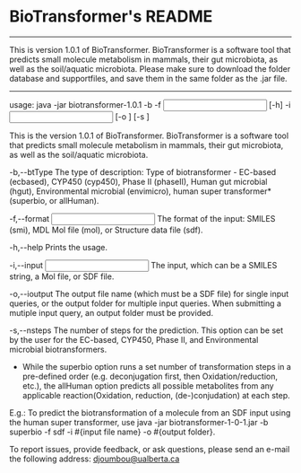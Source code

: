 # BioTransformer's README

**********************************************************************************
This is version 1.0.1 of BioTransformer. BioTransformer is a software tool that 
predicts small molecule metabolism in mammals, their gut microbiota, 
as well as the soil/aquatic microbiota.
Please make sure to download the folder database and supportfiles, and save them 
in the same folder as the .jar file.
**********************************************************************************

usage:
java -jar biotransformer-1.0.1 -b <BioTransformer Type> -f <Input format>
       [-h] -i <Input> [-o <Output>] [-s <Number of steps>]

This is the version 1.0.1 of BioTransformer. BioTransformer is a software
tool that predicts small molecule metabolism in mammals, their gut
microbiota, as well as the soil/aquatic microbiota.

 -b,--btType <BioTransformer Type>   The type of description: Type of
                                     biotransformer - EC-based  (ecbased),
                                     CYP450 (cyp450), Phase II (phaseII),
                                     Human gut microbial (hgut),
                                     Environmental microbial (envimicro),
                                     human super transformer* (superbio,
                                     or allHuman).
                                     
 -f,--format <Input format>          The format of the input: SMILES
                                     (smi), MDL Mol file (mol), or
                                     Structure data file (sdf).
                                     
 -h,--help                           Prints the usage.
 
 -i,--input <Input>                  The input, which can be a SMILES
                                     string, a Mol file, or SDF file.
                                     
 -o,--ioutput <Output>               The output file name (which must be a
                                     SDF file) for single input queries,
                                     or the output folder for multiple
                                     input queries.
                                     When submitting a mutiple input
                                     query, an output folder must be
                                     provided.
                                     
 -s,--nsteps <Number of steps>       The number of steps for the
                                     prediction. This option can be set by
                                     the user for the EC-based, CYP450,
                                     Phase II, and Environmental microbial
                                     biotransformers.
                                     
* While the superbio option runs a set number of transformation steps in a
pre-defined order (e.g. deconjugation first, then Oxidation/reduction,
etc.), the allHuman option predicts all possible metabolites from any
applicable reaction(Oxidation, reduction, (de-)conjudation) at each step.


E.g.: To predict the biotransformation of a molecule from an SDF input using the human super transformer, use
java -jar biotransformer-1-0-1.jar -b superbio -f sdf -i #{input file name} -o #{output folder}.


To report issues, provide feedback, or ask questions, please send an
e-mail the following address: djoumbou@ualberta.ca

